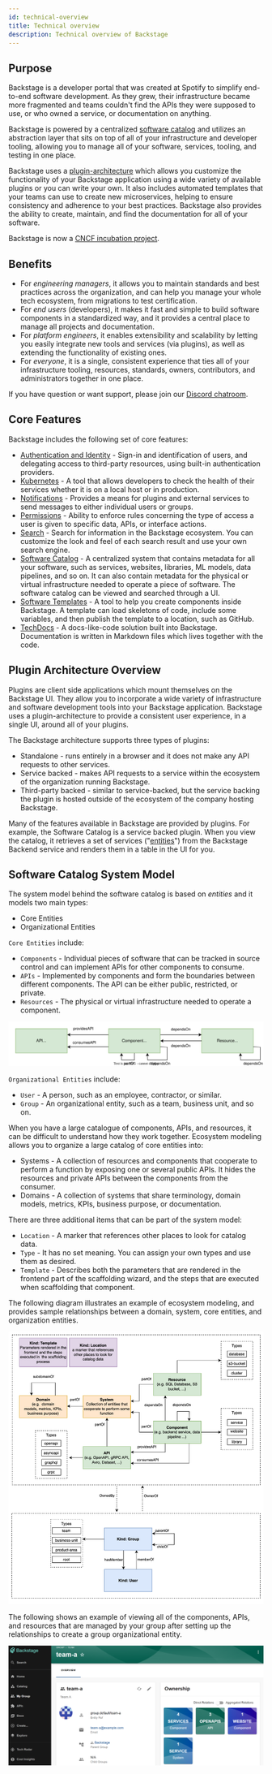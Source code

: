```yaml
---
id: technical-overview
title: Technical overview
description: Technical overview of Backstage
---
```


## Purpose

Backstage is a developer portal that was created at Spotify to simplify end-to-end software development. As they grew, their infrastructure became more fragmented and teams couldn't find the APIs they were supposed to use, or who owned a service, or documentation on anything.

Backstage is powered by a centralized [software catalog](#software-catalog-system-model) and utilizes an abstraction layer that sits on top of all of your infrastructure and developer tooling, allowing you to manage all of your software, services, tooling, and testing in one place.

Backstage uses a [plugin-architecture](#plugin-architecture-overview) which allows you customize the functionality of your Backstage application using a wide variety of available plugins or you can write your own. It also includes automated templates that your teams can use to create new microservices, helping to ensure consistency and adherence to your best practices. Backstage also provides the ability to create, maintain, and find the documentation for all of your software.

Backstage is now a [CNCF incubation project](https://backstage.io/blog/2022/03/16/backstage-turns-two#out-of-the-sandbox-and-into-incubation).

## Benefits

- For _engineering managers_, it allows you to maintain standards and best practices across the organization, and can help you manage your whole tech ecosystem, from migrations to test certification.
- For _end users_ (developers), it makes it fast and simple to build software components in a standardized way, and it provides a central place to manage all projects and documentation.
- For _platform engineers_, it enables extensibility and scalability by letting you easily integrate new tools and services (via plugins), as well as extending the functionality of existing ones.
- For _everyone_, it is a single, consistent experience that ties all of your infrastructure tooling, resources, standards, owners, contributors, and administrators together in one place.

If you have question or want support, please join our [Discord chatroom](https://discord.gg/backstage-687207715902193673).

## Core Features

Backstage includes the following set of core features:

- [Authentication and Identity](../auth/index.md) - Sign-in and identification of users, and delegating access to third-party resources, using built-in authentication providers.
- [Kubernetes](../features/kubernetes/index.md) - A tool that allows developers to check the health of their services whether it is on a local host or in production.
- [Notifications](../notifications/index.md) - Provides a means for plugins and external services to send messages to either individual users or groups.
- [Permissions](../permissions/overview.md) - Ability to enforce rules concerning the type of access a user is given to specific data, APIs, or interface actions.
- [Search](../features/search/index.md) - Search for information in the Backstage ecosystem. You can customize the look and feel of each search result and use your own search engine.
- [Software Catalog](../features/software-catalog/index.md) - A centralized system that contains metadata for all your software, such as services, websites, libraries, ML models, data pipelines, and so on. It can also contain metadata for the physical or virtual infrastructure needed to operate a piece of software. The software catalog can be viewed and searched through a UI.
- [Software Templates](../features/software-templates/index.md) - A tool to help you create components inside Backstage. A template can load skeletons of code, include some variables, and then publish the template to a location, such as GitHub.
- [TechDocs](../featues/techdocs/README.md) - A docs-like-code solution built into Backstage. Documentation is written in Markdown files which lives together with the code.

## Plugin Architecture Overview

Plugins are client side applications which mount themselves on the Backstage UI. They allow you to incorporate a wide variety of infrastructure and software development tools into your Backstage application. Backstage uses a plugin-architecture to provide a consistent user experience, in a single UI, around all of your plugins.

The Backstage architecture supports three types of plugins:

- Standalone - runs entirely in a browser and it does not make any API requests to other services.
- Service backed - makes API requests to a service within the ecosystem of the organization running Backstage.
- Third-party backed - similar to service-backed, but the service backing the plugin is hosted outside of the ecosystem of the company hosting Backstage.

Many of the features available in Backstage are provided by plugins. For example, the Software Catalog is a service backed plugin. When you view the catalog, it retrieves a set of services ("[entities](../references/glossary.md#entity)") from the Backstage Backend service and renders them in a table in the UI for you.

## Software Catalog System Model

The system model behind the software catalog is based on _entities_ and it models two main types:

- Core Entities
- Organizational Entities

`Core Entities` include:

- `Components` - Individual pieces of software that can be tracked in source control and can implement APIs for other components to consume.
- `APIs` - Implemented by components and form the boundaries between different components. The API can be either public, restricted, or private.
- `Resources` - The physical or virtual infrastructure needed to operate a component.

![](../assets/software-catalog/software-model-core-entities.drawio.svg)

`Organizational Entities` include:

- `User` - A person, such as an employee, contractor, or similar.
- `Group` - An organizational entity, such as a team, business unit, and so on.

When you have a large catalogue of components, APIs, and resources, it can be difficult to understand how they work together. Ecosystem modeling allows you to organize a large catalog of core entities into:

- Systems - A collection of resources and components that cooperate to perform a function by exposing one or several public APIs. It hides the resources and private APIs between the components from the consumer.
- Domains - A collection of systems that share terminology, domain models, metrics, KPIs, business purpose, or documentation.

There are three additional items that can be part of the system model:

- `Location` - A marker that references other places to look for catalog data.
- `Type` - It has no set meaning. You can assign your own types and use them as desired.
- `Template` - Describes both the parameters that are rendered in the frontend part of the scaffolding wizard, and the steps that are executed when scaffolding that component.

The following diagram illustrates an example of ecosystem modeling, and provides sample relationships between a domain, system, core entities, and organization entities.

![](../assets/software-catalog/software-model-entities.drawio.svg)

The following shows an example of viewing all of the components, APIs, and resources that are managed by your group after setting up the relationships to create a group organizational entity.

![](../assets/technical-overview/backstage-ui-group-ownership.png)
